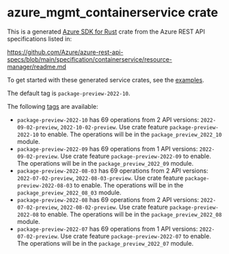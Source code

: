 # azure_mgmt_containerservice crate

This is a generated [Azure SDK for Rust](https://github.com/Azure/azure-sdk-for-rust) crate from the Azure REST API specifications listed in:

https://github.com/Azure/azure-rest-api-specs/blob/main/specification/containerservice/resource-manager/readme.md

To get started with these generated service crates, see the [examples](https://github.com/Azure/azure-sdk-for-rust/blob/main/services/README.md#examples).

The default tag is `package-preview-2022-10`.

The following [tags](https://github.com/Azure/azure-sdk-for-rust/blob/main/services/tags.md) are available:

- `package-preview-2022-10` has 69 operations from 2 API versions: `2022-09-02-preview`, `2022-10-02-preview`. Use crate feature `package-preview-2022-10` to enable. The operations will be in the `package_preview_2022_10` module.
- `package-preview-2022-09` has 69 operations from 1 API versions: `2022-09-02-preview`. Use crate feature `package-preview-2022-09` to enable. The operations will be in the `package_preview_2022_09` module.
- `package-preview-2022-08-03` has 69 operations from 2 API versions: `2022-07-02-preview`, `2022-08-03-preview`. Use crate feature `package-preview-2022-08-03` to enable. The operations will be in the `package_preview_2022_08_03` module.
- `package-preview-2022-08` has 69 operations from 2 API versions: `2022-07-02-preview`, `2022-08-02-preview`. Use crate feature `package-preview-2022-08` to enable. The operations will be in the `package_preview_2022_08` module.
- `package-preview-2022-07` has 69 operations from 1 API versions: `2022-07-02-preview`. Use crate feature `package-preview-2022-07` to enable. The operations will be in the `package_preview_2022_07` module.